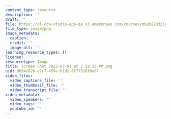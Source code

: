 ```yaml
---
content_type: resource
description: ''
draft: ''
file: https://ol-ocw-studio-app-qa.s3.amazonaws.com/courses/mb20220325g/screen-shot-2022-03-01-at-25933-pm.png
file_type: image/png
image_metadata:
  caption: ''
  credit: ''
  image-alt: ''
learning_resource_types: []
license: ''
resourcetype: Image
title: Screen Shot 2022-03-01 at 2.59.33 PM.png
uid: db54c62b-d7c7-459e-b1d2-8f7f326f8a97
video_files:
  video_captions_file: ''
  video_thumbnail_file: ''
  video_transcript_file: ''
video_metadata:
  video_speakers: ''
  video_tags: ''
  youtube_id: ''
---
```

